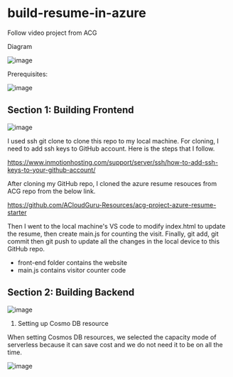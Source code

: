 # build-resume-in-azure
Follow video project from ACG

Diagram

![image](https://user-images.githubusercontent.com/79841341/145048139-687b4225-4c28-468d-95ff-a25801bdb6ce.png)

Prerequisites:

![image](https://user-images.githubusercontent.com/79841341/145048214-75ff8a23-1341-40d3-a69f-acfc764778e1.png)

## Section 1: Building Frontend

![image](https://user-images.githubusercontent.com/79841341/145063042-0d6ff26e-eba9-48d9-b6b1-b5c1eff44c0b.png)

I used ssh git clone to clone this repo to my local machine. For cloning, I need to add ssh keys to GitHub account. Here is the steps that I follow.

https://www.inmotionhosting.com/support/server/ssh/how-to-add-ssh-keys-to-your-github-account/

After cloning my GitHub repo, I cloned the azure resume resouces from ACG repo from the below link.

https://github.com/ACloudGuru-Resources/acg-project-azure-resume-starter

Then I went to the local machine's VS code to modify index.html to update the resume, then create main.js for counting the visit. Finally, git add, git commit then git push to update all the changes in the local device to this GitHub repo.

- front-end folder contains the website
- main.js contains visitor counter code

## Section 2: Building Backend

![image](https://user-images.githubusercontent.com/79841341/145063159-4d97ca3b-5cb0-4e28-80ea-94fde3fe3f98.png)

1. Setting up Cosmo DB resource

When setting Cosmos DB resources, we selected the capacity mode of serverless because it can save cost and we do not need it to be on all the time.

![image](https://user-images.githubusercontent.com/79841341/145064876-12af2c85-3108-4c42-8796-879303f9b61e.png)
